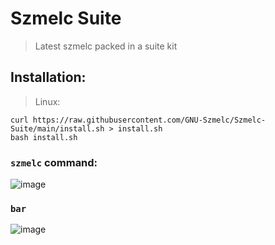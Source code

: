 # Szmelc Suite
> Latest szmelc packed in a suite kit
## Installation:
> Linux:
```
curl https://raw.githubusercontent.com/GNU-Szmelc/Szmelc-Suite/main/install.sh > install.sh
bash install.sh
```
### `szmelc` command:
![image](https://github.com/GNU-Szmelc/Szmelc-Suite/assets/95081005/395f2fab-1ff3-488f-abca-d2cb4eff01cd)
### `bar`
![image](https://github.com/GNU-Szmelc/Szmelc-Suite/assets/95081005/7ed515bb-a337-44fc-a713-fc14287a5626)
